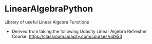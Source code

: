 # LinearAlgebraPython
Library of useful Linear Algebra Functions

- Derived from taking the following Udacity Linear Algebra Refresher Course:
https://classroom.udacity.com/courses/ud953
